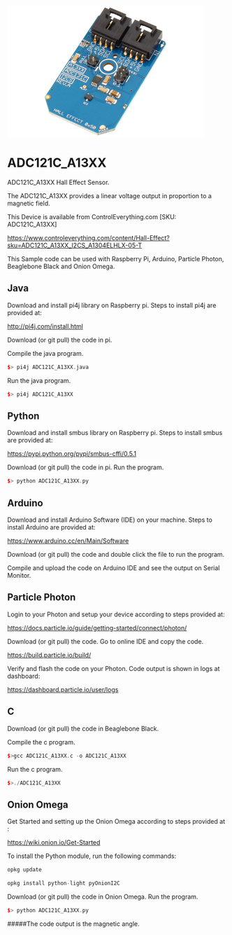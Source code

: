 [![ADC121C_A13XX](ADC121C_A13XX_I2CS.png)](https://www.controleverything.com/content/Hall-Effect?sku=ADC121C_A13XX_I2CS_A1304ELHLX-05-T)
# ADC121C_A13XX
ADC121C_A13XX Hall Effect Sensor.

The ADC121C_A13XX provides a linear voltage output in proportion to a magnetic field.

This Device is available from ControlEverything.com [SKU: ADC121C_A13XX]

https://www.controleverything.com/content/Hall-Effect?sku=ADC121C_A13XX_I2CS_A1304ELHLX-05-T

This Sample code can be used with Raspberry Pi, Arduino, Particle Photon, Beaglebone Black and Onion Omega.

## Java
Download and install pi4j library on Raspberry pi. Steps to install pi4j are provided at:

http://pi4j.com/install.html

Download (or git pull) the code in pi.

Compile the java program.
```cpp
$> pi4j ADC121C_A13XX.java
```

Run the java program.
```cpp
$> pi4j ADC121C_A13XX
```

## Python
Download and install smbus library on Raspberry pi. Steps to install smbus are provided at:

https://pypi.python.org/pypi/smbus-cffi/0.5.1

Download (or git pull) the code in pi. Run the program.

```cpp
$> python ADC121C_A13XX.py
```

## Arduino
Download and install Arduino Software (IDE) on your machine. Steps to install Arduino are provided at:

https://www.arduino.cc/en/Main/Software

Download (or git pull) the code and double click the file to run the program.

Compile and upload the code on Arduino IDE and see the output on Serial Monitor.


## Particle Photon
Login to your Photon and setup your device according to steps provided at:

https://docs.particle.io/guide/getting-started/connect/photon/

Download (or git pull) the code. Go to online IDE and copy the code.

https://build.particle.io/build/

Verify and flash the code on your Photon. Code output is shown in logs at dashboard:

https://dashboard.particle.io/user/logs

## C

Download (or git pull) the code in Beaglebone Black.

Compile the c program.
```cpp
$>gcc ADC121C_A13XX.c -o ADC121C_A13XX
```
Run the c program.
```cpp
$>./ADC121C_A13XX
```

## Onion Omega

Get Started and setting up the Onion Omega according to steps provided at :

https://wiki.onion.io/Get-Started

To install the Python module, run the following commands:
```cpp
opkg update
```
```cpp
opkg install python-light pyOnionI2C
```

Download (or git pull) the code in Onion Omega. Run the program.

```cpp
$> python ADC121C_A13XX.py
```

#####The code output is the magnetic angle.
